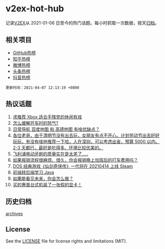 # v2ex-hot-hub

 记录[V2EX](https://www.v2ex.com/)从 2021-01-06 日至今的热门话题。每小时抓取一次数据，按天[归档](archives)。
 
 ## 相关项目

- [GitHub热榜](https://github.com/snaildev/github-hot-hub)
- [知乎热榜](https://github.com/snaildev/zhihu-hot-hub)
- [微博热榜](https://github.com/snaildev/weibo-hot-hub)
- [头条热榜](https://github.com/snaildev/toutiao-hot-hub)
- [抖音热榜](https://github.com/snaildev/douyin-hot-hub)


 `更新时间：2021-04-07 12:13:19 +0800`

## 热议话题

1. [求推荐 Xbox 适合手残党的休闲有戏](https://www.v2ex.com/t/768342)
1. [怎么缓解开车时的怒气?](https://www.v2ex.com/t/768549)
1. [日常导航 百度地图 和 高德地图 有啥优缺点？](https://www.v2ex.com/t/768334)
1. [各位老哥，由于清明节没有出去玩，女朋友有点不开心。计划劳动节出去好好玩玩，有没有啥地推荐一下哈，人在深圳，可以考虑出省，预算 5000 以内。2-3 天都行，最好是吃得多、环境比较优美的。](https://www.v2ex.com/t/768420)
1. [飞利浦电动牙刷的质量实在是太差了.....](https://www.v2ex.com/t/768539)
1. [如果报销流程很麻烦、很久，你会报销晚上加班后的打车费用吗？](https://www.v2ex.com/t/768404)
1. [DOS 经典游戏《仙剑奇侠传》一代将在 20210414 上线 Steam](https://www.v2ex.com/t/768363)
1. [前端转后端学习 Java](https://www.v2ex.com/t/768522)
1. [如果能看见未来，你会怎么做？](https://www.v2ex.com/t/768461)
1. [买的惠普台式机装了一张假的显卡！](https://www.v2ex.com/t/768506)

## 历史归档

[archives](archives)

## License

See the [LICENSE](LICENSE) file for license rights and limitations (MIT).
